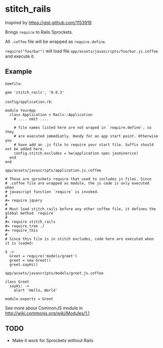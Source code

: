 # stitch_rails

Inspired by <https://gist.github.com/1153919>

Brings `require` to Rails Sprockets.

All `.coffee` file will be wrapped as `require.define`.

`require("foo/bar")` will load file `app/assets/javascripts/foo/bar.js.coffee` and execute it.

## Example

`Gemfile`:

    gem 'stitch_rails', '0.0.3'


`config/application.rb`:

    module YourApp
      class Application < Rails::Application
        # .... omit ....

        # file names listed here are not wraped in `require.define`, so they
        # are executed immediatly. Handy for an app start point. Otherwise you
        # have add an .js file to require your start file. Suffix should not be added here.
        config.stitch.excludes = %w(application spec jasminerice)
      end
    end

`app/assets/javascripts/application.js.coffee`

    # These are sprockets require that used to includes js files. Since
    # .coffee file are wrapped as module, the js code is only executed when
    # javascript function `require` is invoked.
    #
    #= require jquery
    #
    # Must load stitch_rails before any other coffee file, it defines the global method `require`
    #
    #= require stitch_rails
    #= require_tree ./
    #= require_this
    #
    # Since this file is in stitch excludes, code here are executed when it is loaded:
    
    $ ->
      Greet = require('models/greet')
      greet = new Greet()
      greet.sayHi()
    
`app/assets/javascripts/models/greet.js.coffee`

    class Greet
      sayHi: ->
        alert 'Hello, World'

    module.exports = Greet

See more about CommonJS module in <http://wiki.commonjs.org/wiki/Modules/1.1>

## TODO

- Make it work for Sprockets without Rails 

